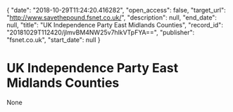 {
  "date": "2018-10-29T11:24:20.416282", 
  "open_access": false, 
  "target_url": "http://www.savethepound.fsnet.co.uk/", 
  "description": null, 
  "end_date": null, 
  "title": "UK Independence Party East Midlands Counties", 
  "record_id": "20181029T112420/jlmvBM4NW25v7hlkVTpFYA==", 
  "publisher": "fsnet.co.uk", 
  "start_date": null
}

# UK Independence Party East Midlands Counties

None